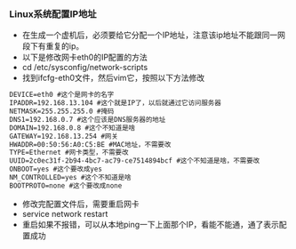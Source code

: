 ### Linux系统配置IP地址
- 在生成一个虚机后，必须要给它分配一个IP地址，注意该ip地址不能跟同一网段下有重复的ip。
- 以下是修改网卡eth0的IP配置的方法
- cd /etc/sysconfig/network-scripts
- 找到ifcfg-eth0文件，然后vim它，按照以下方法修改
``` txt
DEVICE=eth0 #这个是网卡的名字
IPADDR=192.168.13.104 #这个就是IP了，以后就通过它访问服务器
NETMASK=255.255.255.0 #掩码
DNS1=192.168.0.7 #这个应该是DNS服务器的地址
DOMAIN=192.168.0.8 #这个不知道是啥
GATEWAY=192.168.13.254 #网关
HWADDR=00:50:56:A0:C5:BE #MAC地址，不需要改
TYPE=Ethernet #网卡类型，不需要改
UUID=2c0ec31f-2b94-4bc7-ac79-ce7514894bcf #这个不知道是啥，不需要改
ONBOOT=yes #这个要改成yes
NM_CONTROLLED=yes #这个不知道是啥
BOOTPROTO=none #这个要改成none
```
- 修改完配置文件后，需要重启网卡
- service network restart
- 重启如果不报错，可以从本地ping一下上面那个IP，看能不能通，通了表示配置成功
